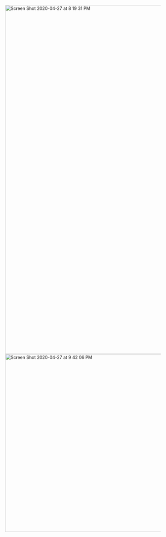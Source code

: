 
<img width="1126" alt="Screen Shot 2020-04-27 at 8 19 31 PM" src="https://user-images.githubusercontent.com/57469926/80441511-a883b380-88d0-11ea-8531-c86566c43f8e.png">

<img width="574" alt="Screen Shot 2020-04-27 at 9 42 06 PM" src="https://user-images.githubusercontent.com/57469926/80441311-4925a380-88d0-11ea-9ed4-8d65311ce21d.png">
